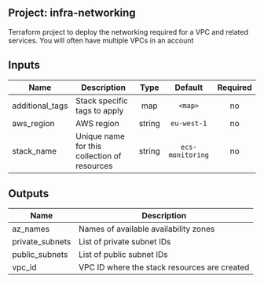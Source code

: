 ## Project: infra-networking

Terraform project to deploy the networking required for a VPC and
related services. You will often have multiple VPCs in an account



## Inputs

| Name | Description | Type | Default | Required |
|------|-------------|:----:|:-----:|:-----:|
| additional_tags | Stack specific tags to apply | map | `<map>` | no |
| aws_region | AWS region | string | `eu-west-1` | no |
| stack_name | Unique name for this collection of resources | string | `ecs-monitoring` | no |

## Outputs

| Name | Description |
|------|-------------|
| az_names | Names of available availability zones |
| private_subnets | List of private subnet IDs |
| public_subnets | List of public subnet IDs |
| vpc_id | VPC ID where the stack resources are created |

